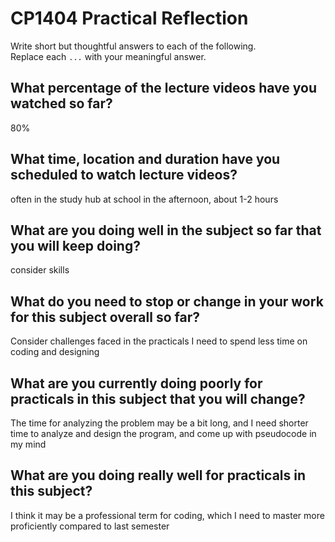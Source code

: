 # CP1404 Practical Reflection

Write short but thoughtful answers to each of the following.  
Replace each `...` with your meaningful answer.

## What percentage of the lecture videos have you watched so far?

80%

## What time, location and duration have you scheduled to watch lecture videos?

often in the study hub at school in the afternoon, about 1-2 hours

## What are you doing well in the subject so far that you will keep doing?
consider skills



## What do you need to stop or change in your work for this subject overall so far?
Consider challenges faced in the practicals
I need to spend less time on coding and designing


## What are you currently doing poorly for practicals in this subject that you will change?

The time for analyzing the problem may be a bit long, and I need shorter time to analyze and design the program, and come up with pseudocode in my mind

## What are you doing really well for practicals in this subject?

I think it may be a professional term for coding, which I need to master more proficiently compared to last semester
